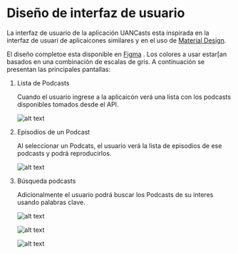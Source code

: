 # Diseño de interfaz de usuario

La interfaz de usuario de la aplicación UANCasts esta inspirada en la interfaz de usuari de
aplicaicones similares y en el uso de [Material Design](https://material.io/design).

El diseño completoe esta disponible
en [Figma](https://www.figma.com/proto/hfzawvdC9umcC1e2z56fxR/PodcastsApp?node-id=1%3A2&scaling=scale-down)
. Los colores a usar estar[an basados en una combinación de escalas de gris. A continuación se
presentan las principales pantallas:

1. Lista de Podcasts

   Cuando el usuario ingrese a la aplicaicón verá una lista con los podcasts disponibles tomados
   desde el API.

   ![alt text](4.png)

2. Episodios de un Podcast

   Al seleccionar un Podcats, el usuario verá la lista de episodios de ese podcasts y podrá
   reproducirlos.

   ![alt text](5.png)

3. Búsqueda podcasts

   Adicionalmente el usuario podrá buscar los Podcasts de su interes usando palabras clave.

   ![alt text](6.png)

   ![alt text](7.png)

   ![alt text](10.png)